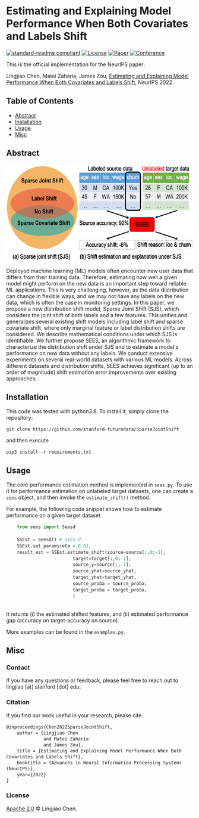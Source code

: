 # Estimating and Explaining Model Performance When Both Covariates and Labels Shift


[![standard-readme compliant](https://img.shields.io/badge/readme%20style-standard-brightgreen.svg?style=flat-square)](https://github.com/RichardLitt/standard-readme)
[![License](https://img.shields.io/badge/license-Apache%202-blue.svg)](LICENSE)
[![Paper](http://img.shields.io/badge/paper-arxiv.2209.08436-B31B1B.svg)](https://arxiv.org/abs/2209.08436)
[![Conference](http://img.shields.io/badge/NeurIPS-2022-4b44ce.svg)]()


This is the official implementation for the NeurIPS paper:

Lingjiao Chen, Matei Zaharia, James Zou, [Estimating and Explaining Model Performance When Both Covariates and Labels Shift](https://arxiv.org/abs/2209.08436), NeurIPS 2022.


## Table of Contents

- [Abstract](#Abstract)
- [Installation](#Installation)
- [Usage](#Usage)
- [Misc](#Misc)	

## Abstract

<div align="center"><img src="https://raw.githubusercontent.com/stanford-futuredata/SparseJointShift/main/img/SparseJointShift.png" height="260" width="630" ></div>

Deployed machine learning (ML) models often encounter new user data that differs from their training data. Therefore, estimating how well a given model might perform on the new data is an important step toward reliable ML applications. This is very challenging, however, as the data distribution can change in flexible ways, and we may not have any labels on the new data, which is often the case in monitoring settings. In this paper, we propose a new distribution shift model, Sparse Joint Shift (SJS), which considers the joint shift of both labels and a few features. This unifies and generalizes several existing shift models including label shift and sparse covariate shift, where only marginal feature or label distribution shifts are considered. We describe mathematical conditions under which SJS is identifiable. We further propose SEES, an algorithmic framework to characterize the distribution shift under SJS and to estimate a model's performance on new data without any labels. We conduct extensive experiments on several real-world datasets with various ML models. Across different datasets and distribution shifts, SEES achieves significant (up to an order of magnitude) shift estimation error improvements over existing approaches.

## Installation

This code was tested with python3.8. To install it, simply clone the repository: 


```
git clone https://github.com/stanford-futuredata/SparseJointShift
```

and then execute

```
pip3 install -r requirements.txt
```

## Usage

The core performance estimation method is implemented in ```sees.py```. To use it for performance estimation on unlabeled target datasets, one can create a ```sees``` object, and then invoke the ```estimate_shift()``` method.

For example, the following code snippet shows how to estimate performance on a given target dataset 


```python
    from sees import Seesd

    SSEst = Seesd() # SEES-d
    SSEst.set_params(eta = 0.01,                                                    				 kernel="BF")
    result_est = SSEst.estimate_shift(source=source[:,0:-1],
                         target=target[:,0:-1],
                         source_y=source[:,-1],
                         source_yhat=source_yhat,
                         target_yhat=target_yhat,
                         source_proba = source_proba,
                         target_proba = target_proba,
                         )



```
It returns (i) the estimated shifted features, and (ii) estimated performance gap (accuracy on target-accuracy on source).


More examples can be found in the ```examples.py```.

## Misc

### Contact

If you have any questions or feedback, please feel free to reach out to lingjiao [at] stanford [dot] edu.



### Citation 
If you find our work useful in your research, please cite:
```
@inproceedings{Chen2022SparseJointShift,
	author = {Lingjiao Chen
	          and Matei Zaharia
	          and James Zou},
	title = {Estimating and Explaining Model Performance When Both Covariates and Labels Shift},
	booktitle = {Advances in Neural Information Processing Systems (NeurIPS)},
	year={2022}
}
```
### License
[Apache 2.0](LICENSE) © Lingjiao Chen.
